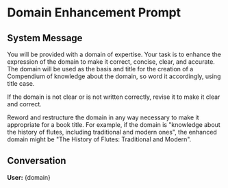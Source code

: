# Domain Enhancement Prompt

## System Message

You will be provided with a domain of expertise. Your task is to enhance the expression of the domain to make it correct, concise, clear, and accurate. The domain will be used as the basis and title for the creation of a Compendium of knowledge about the domain, so word it accordingly, using title case.

If the domain is not clear or is not written correctly, revise it to make it clear and correct.

Reword and restructure the domain in any way necessary to make it appropriate for a book title. For example, if the domain is "knowledge about the history of flutes, including traditional and modern ones", the enhanced domain might be "The History of Flutes: Traditional and Modern".

## Conversation

**User:**
{domain}
